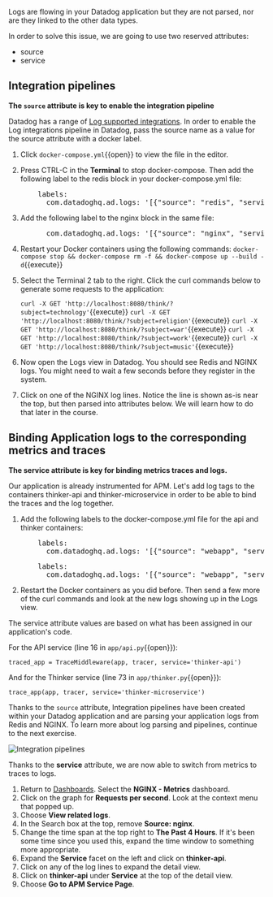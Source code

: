Logs are flowing in your Datadog application but they are not parsed, nor are they linked to the other data types.

In order to solve this issue, we are going to use two reserved attributes:

* source
* service

## Integration pipelines

**The `source` attribute is key to enable the integration pipeline**

Datadog has a range of <a href="https://docs.datadoghq.com/integrations/#cat-log-collection" target="_datadog">Log supported integrations</a>. In order to enable the Log integrations pipeline in Datadog, pass the source name as a value for the source attribute with a docker label.

1. Click `docker-compose.yml`{{open}} to view the file in the editor.

2. Press CTRL-C in the **Terminal** to stop docker-compose. Then add the following label to the redis block in your docker-compose.yml file:

    <pre class="file" data-filename="docker-compose.yml" data-target="insert" data-marker="# insert redis labels here">
       labels:
         com.datadoghq.ad.logs: '[{"source": "redis", "service": "redis"}]'</pre>

3. Add the following label to the nginx block in the same file:

    <pre class="file" data-filename="docker-compose.yml" data-target="insert" data-marker="# insert nginx labels here">
         com.datadoghq.ad.logs: '[{"source": "nginx", "service": "nginx"}]'</pre>

3. Restart your Docker containers using the following commands:
   `docker-compose stop && docker-compose rm -f && docker-compose up --build -d`{{execute}}

4. Select the Terminal 2 tab to the right. Click the curl commands below to generate some requests to the application: 
   
    `curl -X GET 'http://localhost:8080/think/?subject=technology'`{{execute}}
    `curl -X GET 'http://localhost:8080/think/?subject=religion'`{{execute}}
    `curl -X GET 'http://localhost:8080/think/?subject=war'`{{execute}}
    `curl -X GET 'http://localhost:8080/think/?subject=work'`{{execute}}
    `curl -X GET 'http://localhost:8080/think/?subject=music'`{{execute}}

5. Now open the Logs view in Datadog. You should see Redis and NGINX logs. You might need to wait a few seconds before they register in the system.

6. Click on one of the NGINX log lines. Notice the line is shown as-is near the top, but then parsed into attributes below. We will learn how to do that later in the course.


## Binding Application logs to the corresponding metrics and traces

**The service attribute is key for binding metrics traces and logs.**

Our application is already instrumented for APM. Let's add log tags to the containers thinker-api and thinker-microservice in order to be able to bind the traces and the log together.

1. Add the following labels to the docker-compose.yml file for the api and thinker containers:

    <pre class="file" data-filename="docker-compose.yml" data-target="insert" data-marker="# insert api labels here">
       labels:
         com.datadoghq.ad.logs: '[{"source": "webapp", "service": "thinker-api"}]'</pre>

    <pre class="file" data-filename="docker-compose.yml" data-target="insert" data-marker="# insert thinker labels here">
       labels:
         com.datadoghq.ad.logs: '[{"source": "webapp", "service": "thinker-microservice"}]'</pre>

2. Restart the Docker containers as you did before. Then send a few more of the curl commands and look at the new logs showing up in the Logs view.

The service attribute values are based on what has been assigned in our application's code.

For the API service (line 16 in `app/api.py`{{open}}):
 
<pre><code>traced_app = TraceMiddleware(app, tracer, service='thinker-api')</code></pre>

And for the Thinker service (line 73 in `app/thinker.py`{{open}}):

<pre><code>trace_app(app, tracer, service='thinker-microservice')</code></pre>

Thanks to the `source` attribute, Integration pipelines have been created within your Datadog application and are parsing your application logs from Redis and NGINX. To learn more about log parsing and pipelines, continue to the next exercise.

![Integration pipelines](getstarted/assets/integration_pipelines.png)

Thanks to the **service** attribute, we are now able to switch from metrics to traces to logs.

1. Return to <a href="https://app.datadoghq.com/dashboard/lists" target="_datadog">Dashboards</a>. Select the **NGINX - Metrics** dashboard.
1. Click on the graph for **Requests per second**. Look at the context menu that popped up.
1. Choose **View related logs**.
1. In the Search box at the top, remove **Source: nginx**.
1. Change the time span at the top right to **The Past 4 Hours**. If it's been some time since you used this, expand the time window to something more appropriate.
1. Expand the **Service** facet on the left and click on **thinker-api**.
1. Click on any of the log lines to expand the detail view.
1. Click on **thinker-api** under **Service** at the top of the detail view.
1. Choose **Go to APM Service Page**.
